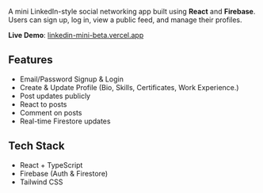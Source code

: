 
A mini LinkedIn-style social networking app built using **React** and **Firebase**. Users can sign up, log in, view a public feed, and manage their profiles.

**Live Demo**: [linkedin-mini-beta.vercel.app](https://linkedin-mini-beta.vercel.app/)

## Features

-  Email/Password Signup & Login
-  Create & Update Profile (Bio, Skills, Certificates, Work Experience.)
-  Post updates publicly
-  React to posts
-  Comment on posts
-  Real-time Firestore updates

## Tech Stack

- React + TypeScript
- Firebase (Auth & Firestore)
- Tailwind CSS
